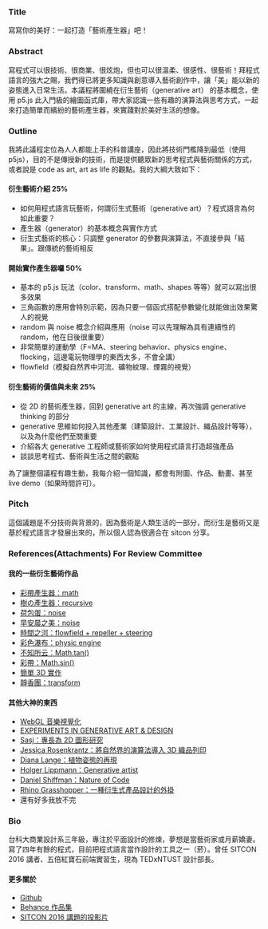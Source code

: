### Title

寫寫你的美好：一起打造「藝術產生器」吧！

### Abstract

寫程式可以很技術、很商業、很炫炮，但也可以很溫柔、很感性、很藝術！拜程式語言的強大之賜，我們得已將更多知識與創意導入藝術創作中，讓「美」能以新的姿態進入日常生活。本議程將圍繞在衍生藝術（generative art） 的基本概念，使用 p5.js 此入門級的繪圖函式庫，帶大家認識一些有趣的演算法與思考方式，一起來打造簡單而繽紛的藝術產生器，來實踐對於美好生活的想像。

### Outline

我將此議程定位為人人都能上手的科普講座，因此將技術門檻降到最低（使用 p5js），目的不是傳授新的技術，而是提供聽眾新的思考程式與藝術關係的方式，或者說是 code as art, art as life 的觀點。我的大綱大致如下：

#### 衍生藝術介紹 25%
- 如何用程式語言玩藝術，何謂衍生式藝術（generative art）？程式語言為何如此重要？
- 產生器（generator）的基本概念與實作方式
- 衍生式藝術的核心：只調整 generator 的參數與演算法，不直接參與「結果」。跟傳統的藝術相反

#### 開始實作產生器囉 50%
- 基本的 p5.js 玩法（color、transform、math、shapes 等等）就可以寫出很多效果
- 三角函數的應用會特別示範，因為只要一個函式搭配參數變化就能做出效果驚人的視覺
- random 與 noise 概念介紹與應用（noise 可以先理解為具有連續性的 random，他在日後很重要）
- 非常簡單的運動學（F=MA、steering behavior、physics engine、flocking，這邊電玩物理學的東西太多，不會全講）
- flowfield（模擬自然界中河流、礦物紋理、煙霧的視覺）

#### 衍生藝術的價值與未來 25%
- 從 2D 的藝術產生器，回到 generative art 的主線，再次強調 generative thinking 的部分
- generative 思維如何投入其他產業（建築設計、工業設計、織品設計等等），以及為什麼他們至關重要
- 介紹各大 generative 工程師或藝術家如何使用程式語言打造超強產品
- 談談思考程式、藝術與生活之間的觀點

為了讓整個議程有趣生動，我每介紹一個知識，都會有附圖、作品、動畫、甚至 live demo（如果時間許可）。

### Pitch

這個議題是不分技術與背景的，因為藝術是人類生活的一部分，而衍生是藝術又是基於程式語言才發展出來的，所以個人認為很適合在 sitcon 分享。

### References(Attachments) For Review Committee

#### 我的一些衍生藝術作品
- [彩帶產生器：math](https://www.behance.net/gallery/42975781/Aesthetic-Computing-Study-I)
- [樹の產生器：recursive](http://codepen.io/chiunhauyou/pen/dMBEoY)
- [荷包蛋：noise](http://codepen.io/chiunhauyou/pen/LkjvYw)
- [早安晨之美：noise](https://chiunhau.github.io/p5-gallery/mid2/)
- [時間之河：flowfield + repeller + steering](https://chiunhau.github.io/p5-gallery/final-project/)
- [彩色瀑布：physic engine](https://chiunhau.github.io/p5-gallery/waterFall/)
- [不知所云：Math.tan()](https://chiunhau.github.io/p5-gallery/circle-forms/)
- [彩帶：Math.sin()](https://chiunhau.github.io/p5-gallery/sin-translate/)
- [簡單 3D 實作](https://chiunhau.github.io/p5-gallery/fake-3d/)
- [靜香團：transform](http://imgur.com/a/7md9Q)

#### 其他大神的東西
- [WebGL 音樂視覺化](http://audiograph.xyz)
- [EXPERIMENTS IN GENERATIVE ART & DESIGN](http://experimentsingenerativeart.tumblr.com)
- [Sasj：專長為 2D 圖形研究](http://sasj.tumblr.com)
- [Jessica Rosenkrantz：將自然界的演算法導入 3D 織品列印](http://n-e-r-v-o-u-s.com)
- [Diana Lange：植物姿態的再現](http://www.diana-lange.de/portfolio/generative/nature_of_code/nature.html)
- [Holger Lippmann：Generative artist](https://www.facebook.com/holger.lippmann?pnref=about.eh)
- [Daniel Shiffman：Nature of Code](http://natureofcode.com)
- [Rhino Grasshopper：一種衍生式產品設計的外掛](http://www.grasshopper3d.com)
- 還有好多我放不完

### Bio

台科大商業設計系三年級，專注於平面設計的修煉，夢想是當藝術家或月薪嬌妻。寫了四年有餘的程式，目前把程式語言當作設計的工具之一（菸）。曾任 SITCON 2016 講者、五倍紅寶石前端實習生，現為 TEDxNTUST 設計部長。

#### 更多關於
- [Github](https://github.com/chiunhau/)
- [Behance 作品集](https://www.behance.net/chiunhauyou)
- [SITCON 2016 講題的投影片](http://www.slideshare.net/chiunhau/js-library)
